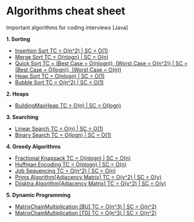 # Algorithms cheat sheet
Important algorithms for coding interviews [Java]

**1. Sorting**
* <a target="_blank" href="https://gist.github.com/raviranjan3570/8846614513ff40b6e9bbe74b06cfc5c9#file-insertionsort-java">Insertion Sort TC = O(n^2) | SC = O(1)</a>
* <a target="_blank" href="https://gist.github.com/raviranjan3570/8846614513ff40b6e9bbe74b06cfc5c9#file-mergesort-java">Merge Sort TC = O(nlogn) | SC = O(n)</a>
* <a target="_blank" href="https://gist.github.com/raviranjan3570/8846614513ff40b6e9bbe74b06cfc5c9#file-quicksort-java">Quick Sort TC = (Best Case = O(nlogn)), (Worst Case = O(n^2)) | SC = (Best Case = O(logn)), (Worst Case = O(n))</a>
* <a target="_blank" href="https://gist.github.com/raviranjan3570/8846614513ff40b6e9bbe74b06cfc5c9#file-heapsort-java">Heap Sort TC = O(nlogn) | SC = O(1)</a>
* <a target="_blank" href="https://gist.github.com/raviranjan3570/8846614513ff40b6e9bbe74b06cfc5c9#file-bubblesort-java">Bubble Sort TC = O(n^2) | SC = O(1)</a>

**2. Heaps**
* <a target="_blank" href="https://gist.github.com/raviranjan3570/8846614513ff40b6e9bbe74b06cfc5c9#file-buildingmaxheap-java">BuildingMaxHeap TC = O(n) | SC = O(logn)</a>

**3. Searching**
* <a target="_blank" href="https://gist.github.com/raviranjan3570/8846614513ff40b6e9bbe74b06cfc5c9#file-linearsearch-java">Linear Search TC = O(n) | SC = O(1)</a>
* <a target="_blank" href="https://gist.github.com/raviranjan3570/8846614513ff40b6e9bbe74b06cfc5c9#file-binarysearch-java">Binary Search TC = O(logn) | SC = O(1)</a>

**4. Greedy Algorithms**
* <a target="_blank" href="https://gist.github.com/raviranjan3570/8846614513ff40b6e9bbe74b06cfc5c9#file-fractionalknapsack-java">Fractional Knapsack TC = O(nlogn) | SC = O(n)</a>
* <a target="_blank" href="https://gist.github.com/raviranjan3570/8846614513ff40b6e9bbe74b06cfc5c9#file-huffmanencoding-java">Huffman Encoding TC = O(nlogn) | SC = O(n)</a>
* <a target="_blank" href="https://gist.github.com/raviranjan3570/8846614513ff40b6e9bbe74b06cfc5c9#file-jobsequencing-java">Job Sequencing TC = O(n^2) | SC = O(n)</a>
* <a target="_blank" href="https://gist.github.com/raviranjan3570/8846614513ff40b6e9bbe74b06cfc5c9#file-primsmst-java">Prims Algorithm[Adjacency Matrix] TC = O(v^2) | SC = O(v)</a>
* <a target="_blank" href="https://gist.github.com/raviranjan3570/8846614513ff40b6e9bbe74b06cfc5c9#file-dijsktraalgorithm-java">Dijsktra Algorithm[Adjacency Matrix] TC = O(v^2) | SC = O(v)</a>

**5. Dynamic Programming**
* <a target="_blank" href="https://gist.github.com/raviranjan3570/8846614513ff40b6e9bbe74b06cfc5c9#file-matrixchainmultiplication-java">MatrixChainMultiplication [BU] TC = O(n^3) | SC = O(n^2)</a>
* <a target="_blank" href="https://gist.github.com/raviranjan3570/8846614513ff40b6e9bbe74b06cfc5c9#file-matrixchainmultiplicationtd-java">MatrixChainMultiplication [TD] TC = O(n^3) | SC = O(n^2)</a>
